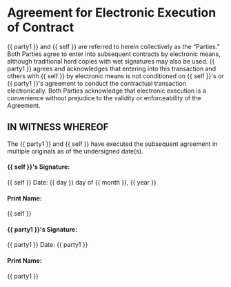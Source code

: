 # Agreement for Electronic Execution of Contract
{{ party1 }} and {{ self }} are referred to herein collectively as the “Parties.” Both Parties agree to enter into subsequent contracts by electronic means, although traditional hard copies with wet signatures may also be used. {{ party1 }}
agrees and acknowledges that entering into this transaction and others with {{ self }} by electronic means is not conditioned on
{{ self }}'s or {{ party1 }}'s agreement to conduct the contractual transaction electronically. Both Parties acknowledge that electronic execution is a convenience without prejudice to the validity or enforceability of the Agreement.

## IN WITNESS WHEREOF
The {{ party1 }} and {{ self }} have executed the subsequent agreement in multiple originals as of the undersigned date(s).

#### {{ self }}'s Signature: 
{{ self }} 
Date: {{ day }} day of {{ month }}, {{ year }}
#### Print Name:
{{ self }}

#### {{ party1 }}'s Signature: 
{{ party1 }}
Date: {{ party1 }}
#### Print Name:
{{ party1 }}